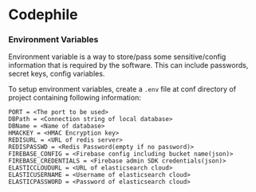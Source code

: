 # Codephile

### Environment Variables

Environment variable is a way to store/pass some sensitive/config information that is required by the software. This can include passwords, secret keys, config variables.

To setup environment variables, create a `.env` file at conf directory of project containing following information:
```
PORT = <The port to be used>
DBPath = <Connection string of local database>
DBName = <Name of database>
HMACKEY = <HMAC Encryption key>
REDISURL = <URL of redis server>
REDISPASSWD = <Redis Password(empty if no password)>
FIREBASE_CONFIG = <Firebase config including bucket name(json)>
FIREBASE_CREDENTIALS = <Firebase admin SDK credentials(json)>
ELASTICCLOUDURL = <URL of elasticsearch cloud>
ELASTICUSERNAME = <Username of elasticsearch cloud>
ELASTICPASSWORD = <Password of elasticsearch cloud>
```
